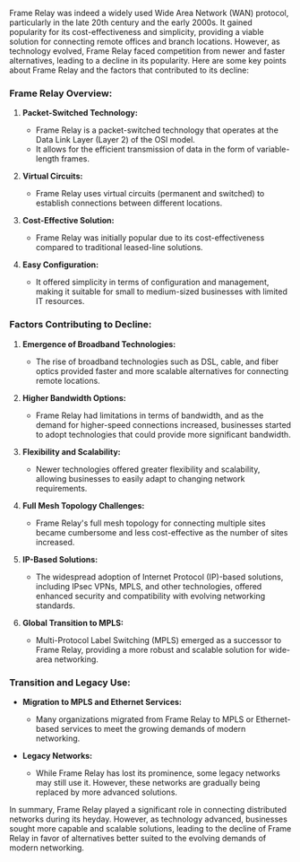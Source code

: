 Frame Relay was indeed a widely used Wide Area Network (WAN) protocol, particularly in the late 20th century and the early 2000s. It gained popularity for its cost-effectiveness and simplicity, providing a viable solution for connecting remote offices and branch locations. However, as technology evolved, Frame Relay faced competition from newer and faster alternatives, leading to a decline in its popularity. Here are some key points about Frame Relay and the factors that contributed to its decline:

### Frame Relay Overview:

1. **Packet-Switched Technology:**
   - Frame Relay is a packet-switched technology that operates at the Data Link Layer (Layer 2) of the OSI model.
   - It allows for the efficient transmission of data in the form of variable-length frames.

2. **Virtual Circuits:**
   - Frame Relay uses virtual circuits (permanent and switched) to establish connections between different locations.

3. **Cost-Effective Solution:**
   - Frame Relay was initially popular due to its cost-effectiveness compared to traditional leased-line solutions.

4. **Easy Configuration:**
   - It offered simplicity in terms of configuration and management, making it suitable for small to medium-sized businesses with limited IT resources.

### Factors Contributing to Decline:

1. **Emergence of Broadband Technologies:**
   - The rise of broadband technologies such as DSL, cable, and fiber optics provided faster and more scalable alternatives for connecting remote locations.

2. **Higher Bandwidth Options:**
   - Frame Relay had limitations in terms of bandwidth, and as the demand for higher-speed connections increased, businesses started to adopt technologies that could provide more significant bandwidth.

3. **Flexibility and Scalability:**
   - Newer technologies offered greater flexibility and scalability, allowing businesses to easily adapt to changing network requirements.

4. **Full Mesh Topology Challenges:**
   - Frame Relay's full mesh topology for connecting multiple sites became cumbersome and less cost-effective as the number of sites increased.

5. **IP-Based Solutions:**
   - The widespread adoption of Internet Protocol (IP)-based solutions, including IPsec VPNs, MPLS, and other technologies, offered enhanced security and compatibility with evolving networking standards.

6. **Global Transition to MPLS:**
   - Multi-Protocol Label Switching (MPLS) emerged as a successor to Frame Relay, providing a more robust and scalable solution for wide-area networking.

### Transition and Legacy Use:

- **Migration to MPLS and Ethernet Services:**
  - Many organizations migrated from Frame Relay to MPLS or Ethernet-based services to meet the growing demands of modern networking.

- **Legacy Networks:**
  - While Frame Relay has lost its prominence, some legacy networks may still use it. However, these networks are gradually being replaced by more advanced solutions.

In summary, Frame Relay played a significant role in connecting distributed networks during its heyday. However, as technology advanced, businesses sought more capable and scalable solutions, leading to the decline of Frame Relay in favor of alternatives better suited to the evolving demands of modern networking.
